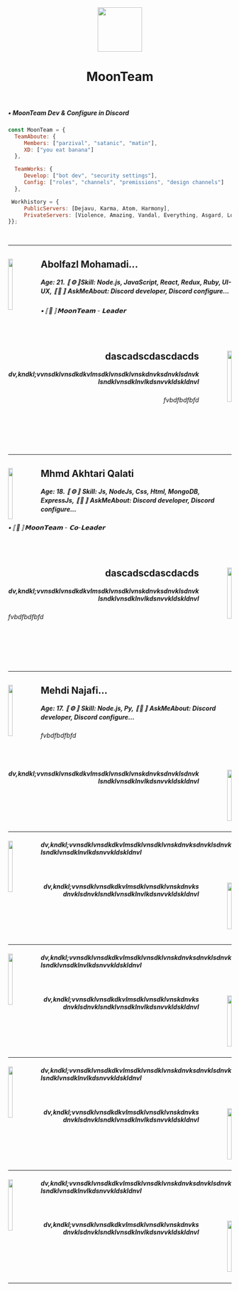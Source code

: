 
<div align="center">
<img src="https://cdn.discordapp.com/attachments/862717041152229426/982772600109420554/moon.png" align="center" height="100" width="100" /></br>
<h1>MoonTeam</h1>
</div></br>


<div align="left">
  <h5>• MoonTeam Dev & Configure in Discord</h5>
  
  ```js
  const MoonTeam = {
    TeamAboute: {
       Members: ["parzival", "satanic", "matin"],
       XD: ["you eat banana"]
    },
  
    TeamWorks: {
       Develop: ["bot dev", "security settings"],
       Config: ["roles", "channels", "premissions", "design channels"]
    },
  
   Workhistory = {
       PublicServers: [Dejavu, Karma, Atom, Harmony],
       PrivateServers: [Violence, Amazing, Vandal, Everything, Asgard, Lollipop]
  }};
  
  ```
</div></br>


----

<div align="left">
<a href="https://discord.gg/kEKgyTjHvN"><img src="https://user-images.githubusercontent.com/106273190/206874721-44867a9e-15fd-4988-b44c-ea16f2583234.png" align="left" height="115" style="width: 14%" ><a/>
  <h2>Abolfazl Mohamadi...</h2>
  <h5>Age: 21. 〚⚙〛Skill: Node.js, JavaScript, React, Redux, Ruby, UI-UX, 〚💖〛 AskMeAbout: Discord developer, Discord configure... </h5>
  <h6>•〚🌙〛𝗠𝗼𝗼𝗻𝗧𝗲𝗮𝗺 - 𝗟𝗲𝗮𝗱𝗲𝗿</h6></div>
<br/>

<div align="right">
<a href="mailto:abolparzival@gmail.com"><img src="https://user-images.githubusercontent.com/106273190/206874991-1ac849d0-178d-4e89-9b16-5339715159f3.png" align="right" height="115" style="width: 14%" ></a>
  <h2>dascadscdascdacds</h2>
      <h5>dv,kndkl;vvnsdklvnsdkdkvlmsdklvnsdklvnskdnvksdnvklsdnvklsndklvnsdklnvlkdsnvvkldskldnvl</h5>
  <h6>fvbdfbdfbfd</h6></div>
<br/><br/><br/><br/>

----
  
<div align="left">
<a href="https://discord.gg/kEKgyTjHvN"><img src="https://user-images.githubusercontent.com/106273190/206874742-b4fe05be-dffc-482d-a6ae-3b2f6af6c0ae.png" align="left" height="115" style="width: 14%" ><a/>
  <h2>Mhmd Akhtari Qalati</h2>
    <h5>Age: 18. 〚⚙〛 Skill:  Js, NodeJs, Css, Html, MongoDB, ExpressJs, 〚💖〛 AskMeAbout: Discord developer, Discord configure...</h5></div>
  <h6>•〚🌙〛𝗠𝗼𝗼𝗻𝗧𝗲𝗮𝗺 - 𝗖𝗼-𝗟𝗲𝗮𝗱𝗲𝗿</h6></div>
<br/>

<div align="right">
<a href="mailto:abolparzival@gmail.com"><img src="https://user-images.githubusercontent.com/106273190/206874746-277a0f88-ca19-4b16-ab58-21b590e813f2.png" align="right" height="115" style="width: 14%" ></a>
  <h2>dascadscdascdacds</h2>
    <h5>dv,kndkl;vvnsdklvnsdkdkvlmsdklvnsdklvnskdnvksdnvklsdnvklsndklvnsdklnvlkdsnvvkldskldnvl</h5></div>
  <h6>fvbdfbdfbfd</h6></div>
<br/><br/><br/><br/>

----

<div align="left">
<a href="https://discord.gg/kEKgyTjHvN"><img src="https://user-images.githubusercontent.com/106273190/206875316-947481f2-3388-46a8-957d-d3ac66051a3b.png" align="left" height="115" style="width: 14%" ><a/>
<h2>Mehdi Najafi...</h2>
    <h5>Age: 17. 〚⚙〛 Skill: Node.js, Py, 〚💖〛 AskMeAbout: Discord developer, Discord configure...</h5>
  <h6>fvbdfbdfbfd</h6></div></div>
<br/>


<div align="right">
<a href="mailto:abolparzival@gmail.com"><img src="https://user-images.githubusercontent.com/106273190/206877235-ac60bd38-2a8d-4480-b061-c25528c7d60a.png" align="right" height="115" style="width: 14%" ></a>
    <h5>dv,kndkl;vvnsdklvnsdkdkvlmsdklvnsdklvnskdnvksdnvklsdnvklsndklvnsdklnvlkdsnvvkldskldnvl</h5></div>
<br/><br/><br/><br/>

----
  
<div align="left">
<a href="https://discord.gg/kEKgyTjHvN"><img src="https://user-images.githubusercontent.com/106273190/206875385-36bf7c0a-76b1-46dc-af75-a1813993d012.png" align="left" height="115" style="width: 14%" ><a/>
    <h5>dv,kndkl;vvnsdklvnsdkdkvlmsdklvnsdklvnskdnvksdnvklsdnvklsndklvnsdklnvlkdsnvvkldskldnvl</h5></div>
<br/>

<div align="right">
<a href="mailto:abolparzival@gmail.com"><img src="https://user-images.githubusercontent.com/106273190/206877212-8ff00733-95b7-4cb3-bf3c-4a3d93fd5350.png" align="right" height="105" style="width: 14%" ></a>
    <h5>dv,kndkl;vvnsdklvnsdkdkvlmsdklvnsdklvnskdnvksdnvklsdnvklsndklvnsdklnvlkdsnvvkldskldnvl</h5></div>
<br/><br/><br/><br/>

----

<div align="left">
<a href="https://discord.gg/kEKgyTjHvN"><img src="https://user-images.githubusercontent.com/106273190/206875346-8e0ddf26-00a9-4bdf-8e2a-f3c5891c290a.png" align="left" height="115" style="width: 14%" ><a/>
    <h5>dv,kndkl;vvnsdklvnsdkdkvlmsdklvnsdklvnskdnvksdnvklsdnvklsndklvnsdklnvlkdsnvvkldskldnvl</h5></div>
<br/>


<div align="right">
<a href="mailto:abolparzival@gmail.com"><img src="https://user-images.githubusercontent.com/106273190/206875216-2c60955d-da5b-4cb9-8ddf-499940297106.png" align="right" height="115" style="width: 14%" ></a>
    <h5>dv,kndkl;vvnsdklvnsdkdkvlmsdklvnsdklvnskdnvksdnvklsdnvklsndklvnsdklnvlkdsnvvkldskldnvl</h5></div>
<br/><br/><br/><br/>

  ----

<div align="left">
<a href="https://discord.gg/kEKgyTjHvN"><img src="https://user-images.githubusercontent.com/106273190/206875360-09c882c2-48a0-4f86-901a-e6beff851c55.png" align="left" height="115" style="width: 14%" ><a/>
    <h5>dv,kndkl;vvnsdklvnsdkdkvlmsdklvnsdklvnskdnvksdnvklsdnvklsndklvnsdklnvlkdsnvvkldskldnvl</h5></div>
<br/>


<div align="right">
<a href="mailto:abolparzival@gmail.com"><img src="https://user-images.githubusercontent.com/106273190/206876792-f0187c31-b452-4c14-9080-e09e70afb370.png" align="right" height="115" style="width: 14%" ></a>
    <h5>dv,kndkl;vvnsdklvnsdkdkvlmsdklvnsdklvnskdnvksdnvklsdnvklsndklvnsdklnvlkdsnvvkldskldnvl</h5></div>
<br/><br/><br/><br/>
  
  ----

<div align="left">
<a href="https://discord.gg/kEKgyTjHvN"><img src="https://user-images.githubusercontent.com/106273190/206874827-83ca5951-3c3c-43bd-aaa0-b6576dc39eb0.png" align="left" height="115" style="width: 14%" ><a/>
    <h5>dv,kndkl;vvnsdklvnsdkdkvlmsdklvnsdklvnskdnvksdnvklsdnvklsndklvnsdklnvlkdsnvvkldskldnvl</h5></div>
 <br/>
  

<div align="right">
<a href="mailto:abolparzival@gmail.com"><img src="https://user-images.githubusercontent.com/106273190/206875370-390b8826-4eda-4df6-85cf-078e8d445ed9.png" align="right" height="115" style="width: 14%" ></a>
    <h5>dv,kndkl;vvnsdklvnsdkdkvlmsdklvnsdklvnskdnvksdnvklsdnvklsndklvnsdklnvlkdsnvvkldskldnvl</h5></div>
<br/><br/><br/><br/>

  ----
